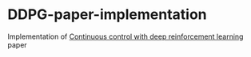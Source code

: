 # DDPG-paper-implementation
Implementation of [Continuous control with deep reinforcement learning](https://arxiv.org/abs/1509.02971)  paper
 
